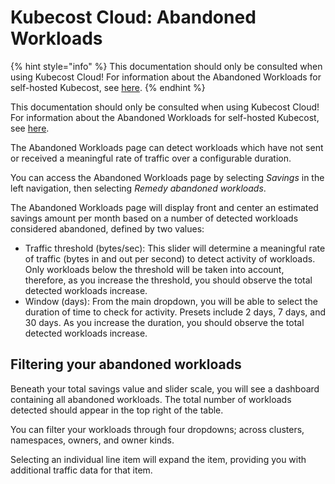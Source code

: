 # Kubecost Cloud: Abandoned Workloads

{% hint style="info" %}
This documentation should only be consulted when using Kubecost Cloud! For information about the Abandoned Workloads for self-hosted Kubecost, see [here](/foo.md).
{% endhint %}

This documentation should only be consulted when using Kubecost Cloud! For information about the Abandoned Workloads for self-hosted Kubecost, see [here](/foo/bin/bar.md).

The Abandoned Workloads page can detect workloads which have not sent or received a meaningful rate of traffic over a configurable duration.

You can access the Abandoned Workloads page by selecting _Savings_ in the left navigation, then selecting _Remedy abandoned workloads_.

The Abandoned Workloads page will display front and center an estimated savings amount per month based on a number of detected workloads considered abandoned, defined by two values:

* Traffic threshold (bytes/sec): This slider will determine a meaningful rate of traffic (bytes in and out per second) to detect activity of workloads. Only workloads below the threshold will be taken into account, therefore, as you increase the threshold, you should observe the total detected workloads increase.
* Window (days): From the main dropdown, you will be able to select the duration of time to check for activity. Presets include 2 days, 7 days, and 30 days. As you increase the duration, you should observe the total detected workloads increase.

## Filtering your abandoned workloads

Beneath your total savings value and slider scale, you will see a dashboard containing all abandoned workloads. The total number of workloads detected should appear in the top right of the table.

You can filter your workloads through four dropdowns; across clusters, namespaces, owners, and owner kinds.

Selecting an individual line item will expand the item, providing you with additional traffic data for that item.
